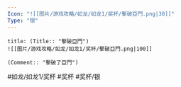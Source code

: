 ```yaml
---
Icon: "![[图片/游戏攻略/如龙/如龙1/奖杯/擊破亞門.png|30]]"
Type: "银"
---
```

```ad-common-silver-trophy
title: (Title:: "擊破亞門")
![[图片/游戏攻略/如龙/如龙1/奖杯/擊破亞門.png|100]]

(Comment:: "擊破了亞門")
```

#如龙/如龙1/奖杯 #奖杯 #奖杯/银
